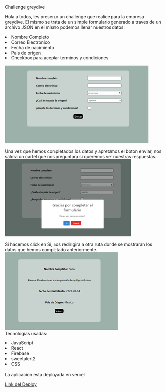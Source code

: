 Challenge greydive

Hola a todos, les presento un challenge que realice para la empresa greydive.
El mismo se trata de un simple formulario generado a traves de un archivo JSON en el mismo podemos llenar nuestros datos:

<li>Nombre Completo</li>
<li>Correo Electronico</li>
<li>Fecha de nacimiento</li>
<li>Pais de origen</li>
<li>Checkbox para aceptar terminos y condiciones</li>
<br>

<img height = "250" src="./form1.png">

Una vez que hemos completados los datos y apretamos el boton enviar, nos saldra un cartel que nos preguntara si queremos ver nuestras respuestas.
<br>
<img height = "250" src="./form2.png">
<br>

Si hacemos click en Si, nos redirigira a otra ruta donde se mostraran los datos que hemos completado anteriormente.
<br>
<img height = "250" src="./data.png">
<br>
Tecnologias usadas:

<li>JavaScript</li>
<li>React</li>
<li>Firebase</li>
<li>sweetalert2</li>
<li>CSS</li>
<br>
La aplicacion esta deployada en vercel

<a href="">Link del Deploy</a>
